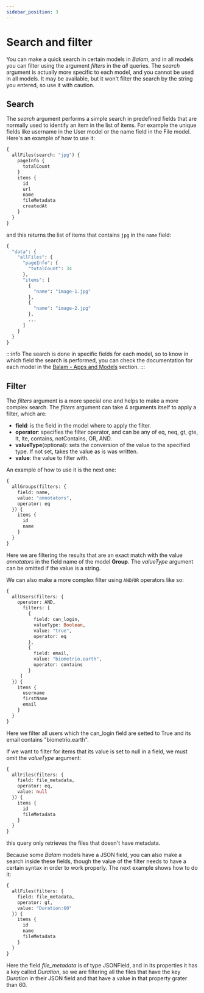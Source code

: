 ```yaml
---
sidebar_position: 3
---
```


# Search and filter

You can make a quick search in certain models in _Balam_, and in all models you can filter using
the argument _filters_ in the _all_ queries. The _search_ argument is actually more specific to each
model, and you cannot be used in all models. It may be available, but it won't filter the search by
the string you entered, so use it with caution.

## Search

The _search_ argument performs a simple search in predefined fields that are normally used to identify
an item in the list of items. For example the unique fields like username in the User model or the name
field in the File model. Here's an example of how to use it:

```graphql
{
  allFiles(search: "jpg") {
    pageInfo {
      totalCount
    }
    items {
      id
      url
      name
      fileMetadata
      createdAt
    }
  }
}
```

and this returns the list of items that contains `jpg` in the `name` field:

```graphql
{
  "data": {
    "allFiles": {
      "pageInfo": {
        "totalCount": 34
      },
      "items": [
        {
          "name": "image-1.jpg"
        },
        {
          "name": "image-2.jpg"
        },
        ...
      ]
    }
  }
}
```
:::info
The search is done in specific fields for each model, so to know in which field the search is
performed, you can check the documentation for each model in the [Balam - Apps and Models](/docs/category/balam---apps-and-models) section.
:::

## Filter

The _filters_ argument is a more special one and helps to make a more complex search. The _filters_ 
argument can take 4 arguments itself to apply a filter, which are:

- **field**:  is the field in the model where to apply the filter.
- **operator**: specifies the filter operator, and can be any of eq, neq, gt, gte, lt, lte, contains, notContains, OR, AND.
- **valueType**(optional): sets the conversion of the value to the specified type. If not set, takes the value as is was written.
- **value**: the value to filter with.

An example of how to use it is the next one:

```graphql
{
  allGroups(filters: {
    field: name,
    value: "annotators",
    operator: eq
  }) {
    items {
      id
      name
    }
  }
}
```

Here we are filtering the results that are an exact match with the value _annotators_ in the field name of the model **Group**. The _valueType_ argument can be omitted if the value is a string.

We can also make a more complex filter using `AND`/`OR` operators like so:

```graphql
{
  allUsers(filters: {
    operator: AND,
      filters: [
        {
          field: can_login,
          valueType: Boolean,
          value: "true",
          operator: eq
        },
        {
          field: email,
          value: "biometrio.earth",
          operator: contains
        }
     ]
  }) {
    items {
      username
      firstName
      email
    }
  }
}
```

Here we filter all users which the can_login field are setted to True and its email contains "biometrio.earth".

If we want to filter for items that its value is set to null in a field, we must omit the _valueType_ argument:

```graphql
{
  allFiles(filters: {
    field: file_metadata,
    operator: eq,
    value: null
  }) {
    items {
      id
      fileMetadata
    }
  }
}
```

this query only retrieves the files that doesn't have metadata.

Because some _Balam_ models have a JSON field, you can also make a search inside these fields, though the value of the filter needs to have a certain syntax in order to work properly. The next example shows how to do it:

```graphql
{
  allFiles(filters: {
    field: file_metadata,
    operator: gt,
    value: "Duration:60"
  }) {
    items {
      id
      name
      fileMetadata
    }
  }
}
```

Here the field _file_metadata_ is of type JSONField, and in its properties it has a key called 
_Duration_, so we are filtering all the files that have the key _Duration_ in their JSON field
and that have a value in that property grater than 60.
